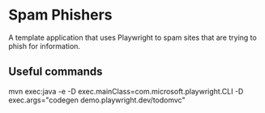 # Spam Phishers

A template application that uses Playwright to spam sites that are trying to phish for information.

## Useful commands
mvn exec:java -e -D exec.mainClass=com.microsoft.playwright.CLI -D exec.args="codegen demo.playwright.dev/todomvc"



